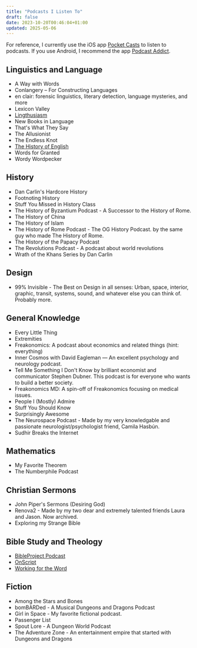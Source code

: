 ```yaml
---
title: "Podcasts I Listen To"
draft: false
date: 2023-10-20T00:46:04+01:00
updated: 2025-05-06
---
```


For reference, I currently use the iOS app
[Pocket Casts](https://apps.apple.com/au/app/pocket-casts-podcast-player/id414834813)
to listen to podcasts.
If you use Android, I recommend the app
[Podcast Addict](https://play.google.com/store/apps/details?id=com.bambuna.podcastaddict&hl=en).

## Linguistics and Language
- A Way with Words
- Conlangery – For Constructing Languages
- en clair: forensic linguistics, literary detection, language mysteries, and more
- Lexicon Valley
- [Lingthusiasm](https://lingthusiasm.com/)
- New Books in Language
- That's What They Say
- The Allusionist
- The Endless Knot
- [The History of English](https://historyofenglishpodcast.com/)
- Words for Granted
- Wordy Wordpecker

## History
- Dan Carlin's Hardcore History
- Footnoting History
- Stuff You Missed in History Class
- The History of Byzantium Podcast - A Successor to the History of Rome.
- The History of China
- The History of Islam
- The History of Rome Podcast - The OG History Podcast.
by the same guy who made The History of Rome.
- The History of the Papacy Podcast
- The Revolutions Podcast - A podcast about world revolutions
- Wrath of the Khans Series by Dan Carlin

## Design
- 99% Invisible - The Best on Design in all senses:
Urban, space, interior, graphic, transit, systems, sound,
and whatever else you can think of. Probably more.

## General Knowledge
- Every Little Thing
- Extremities
- Freakonomics: A podcast about economics and related things (hint: everything)
- Inner Cosmos with David Eagleman — An excellent psychology and neurology podcast.
- Tell Me Something I Don't Know
by brilliant economist and communicator Stephen Dubner.
This podcast is for everyone who wants to build a better society.
- Freakonomics MD: A spin-off of Freakonomics focusing on medical issues.
- People I (Mostly) Admire
- Stuff You Should Know
- Surprisingly Awesome
- The Neurospace Podcast - Made by my very knowledgable and passionate neurologist/psychologist friend, Camila Hasbún.
- Sudhir Breaks the Internet

## Mathematics
- My Favorite Theorem
- The Numberphile Podcast

## Christian Sermons
- John Piper's Sermons (Desiring God)
- Renova2 - Made by my two dear and extremely talented friends Laura and Jason.
Now archived.
- Exploring my Strange Bible

## Bible Study and Theology
- [BibleProject Podcast](https://bibleproject.com/podcasts/the-bible-project-podcast/)
- [OnScript](https://onscript.study/)
- [Working for the Word](https://podcasts.apple.com/us/podcast/working-for-the-word-a-bible-translation-podcast/id1494281053)

## Fiction
- Among the Stars and Bones
- bomBARDed - A Musical Dungeons and Dragons Podcast
- Girl in Space - My favorite fictional podcast.
- Passenger List
- Spout Lore - A Dungeon World Podcast
- The Adventure Zone - An entertainment empire that started with Dungeons and Dragons

